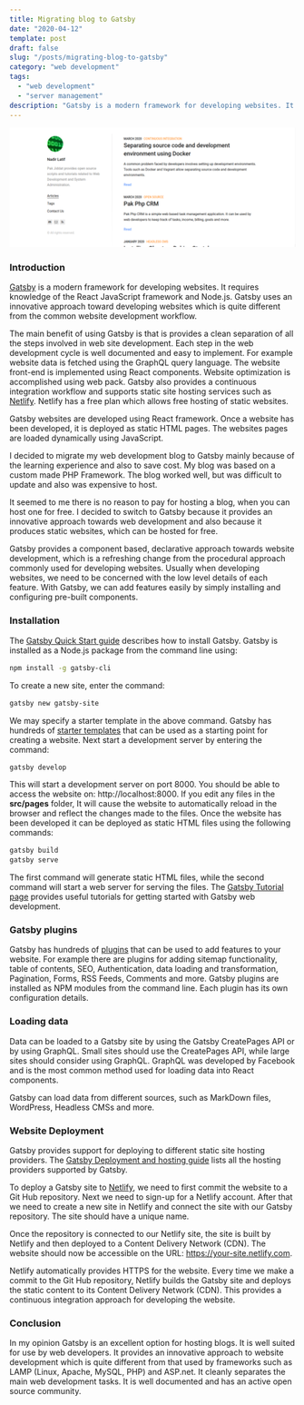 ```yaml
---
title: Migrating blog to Gatsby
date: "2020-04-12"
template: post
draft: false
slug: "/posts/migrating-blog-to-gatsby"
category: "web development"
tags:
  - "web development"
  - "server management"
description: "Gatsby is a modern framework for developing websites. It requires knowledge of the React JavaScript framework and Node.js. Gatsby uses an innovative approach toward developing websites which is quite different from the common website development workflow."
---
```


![Pak Jiddat Website](./pakjiddat-website.png)

### Introduction
[Gatsby](https://www.gatsbyjs.org/) is a modern framework for developing websites. It requires knowledge of the React JavaScript framework and Node.js. Gatsby uses an innovative approach toward developing websites which is quite different from the common website development workflow.

The main benefit of using Gatsby is that is provides a clean separation of all the steps involved in web site development. Each step in the web development cycle is well documented and easy to implement. For example website data is fetched using the GraphQL query language. The website front-end is implemented using React components. Website optimization is accomplished using web pack. Gatsby also provides a continuous integration workflow and supports static site hosting services such as [Netlify](https://www.netlify.com/). Netlify has a free plan which allows free hosting of static websites.

Gatsby websites are developed using React framework. Once a website has been developed, it is deployed as static HTML pages. The websites pages are loaded dynamically using JavaScript.

I decided to migrate my web development blog to Gatsby mainly because of the learning experience and also to save cost. My blog was based on a custom made PHP Framework. The blog worked well, but was difficult to update and also was expensive to host.

It seemed to me there is no reason to pay for hosting a blog, when you can host one for free. I decided to switch to Gatsby because it provides an innovative approach towards web development and also because it produces static websites, which can be hosted for free.

Gatsby provides a component based, declarative approach towards website development, which is a refreshing change from the procedural approach commonly used for developing websites. Usually when developing websites, we need to be concerned with the low level details of each feature. With Gatsby, we can add features easily by simply installing and configuring pre-built components.

### Installation
The [Gatsby Quick Start guide](https://www.gatsbyjs.org/docs/quick-start/) describes how to install Gatsby. Gatsby is installed as a Node.js package from the command line using:

```bash
npm install -g gatsby-cli
```

To create a new site, enter the command:

```bash
gatsby new gatsby-site
```

We may specify a starter template in the above command. Gatsby has hundreds of [starter templates](https://www.gatsbyjs.org/starters/) that can be used as a starting point for creating a website. Next start a development server by entering the command:

```bash
gatsby develop
```

This will start a development server on port 8000. You should be able to access the website on: http://localhost:8000. If you edit any files in the **src/pages** folder, It will cause the website to automatically reload in the browser and reflect the changes made to the files. Once the website has been developed it can be deployed as static HTML files using the following commands:

```bash
gatsby build
gatsby serve
```

The first command will generate static HTML files, while the second command will start a web server for serving the files. The [Gatsby Tutorial page](https://www.gatsbyjs.org/tutorial/) provides useful tutorials for getting started with Gatsby web development.

### Gatsby plugins
Gatsby has hundreds of [plugins](https://www.gatsbyjs.org/plugins/) that can be used to add features to your website. For example there are plugins for adding sitemap functionality, table of contents, SEO, Authentication, data loading and transformation, Pagination, Forms, RSS Feeds, Comments and more. Gatsby plugins are installed as NPM modules from the command line. Each plugin has its own configuration details.

### Loading data
Data can be loaded to a Gatsby site by using the Gatsby CreatePages API or by using GraphQL. Small sites should use the CreatePages API, while large sites should consider using GraphQL. GraphQL was developed by Facebook and is the most common method used for loading data into React components.

Gatsby can load data from different sources, such as MarkDown files, WordPress, Headless CMSs and more.

### Website Deployment
Gatsby provides support for deploying to different static site hosting providers. The [Gatsby Deployment and hosting guide](https://www.gatsbyjs.org/docs/deploying-and-hosting/) lists all the hosting providers supported by Gatsby.

To deploy a Gatsby site to [Netlify](https://www.gatsbyjs.org/docs/deploying-to-netlify/), we need to first commit the website to a Git Hub repository. Next we need to sign-up for a Netlify account. After that we need to create a new site in Netlify and connect the site with our Gatsby repository. The site should have a unique name.

Once the repository is connected to our Netlify site, the site is built by Netlify and then deployed to a Content Delivery Network (CDN). The website should now be accessible on the URL: https://your-site.netlify.com.

Netlify automatically provides HTTPS for the website. Every time we make a commit to the Git Hub repository, Netlify builds the Gatsby site and deploys the static content to its Content Delivery Network (CDN). This provides a continuous integration approach for developing the website.

### Conclusion
In my opinion Gatsby is an excellent option for hosting blogs. It is well suited for use by web developers. It provides an innovative approach to website development which is quite different from that used by frameworks such as LAMP (Linux, Apache, MySQL, PHP) and ASP.net. It cleanly separates the main web development tasks. It is well documented and has an active open source community.
